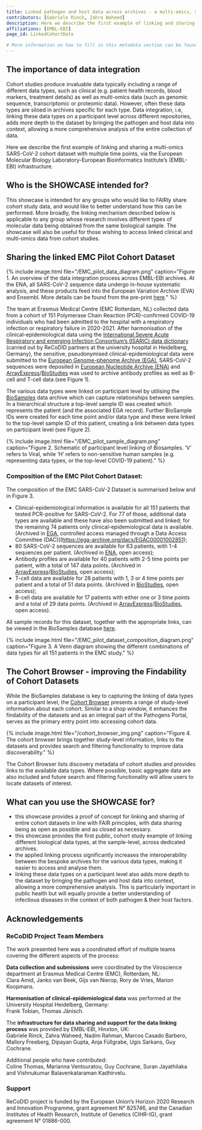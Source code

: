 ```yaml
---
title: Linked pathogen and host data across archives - a multi-omics, SARS-CoV-2 cohort case study
contributors: [Gabriele Rinck, Zahra Waheed] 
description: Here we describe the first example of linking and sharing a COVID-19, multi-omics cohort data set via the EMBL-EBI infrastructure. 
affiliations: [EMBL-EBI]
page_id: LinkedCohortData

# More information on how to fill in this metadata section can be found here https://www.infectious-diseases-toolkit.org/contribute/page-metadata
---
```


<!-- Please take in mind our style guide https://www.infectious-diseases-toolkit.org/contribute/style_guide when writing the content of this page. -->

<!--- Showcase pages should detail a particular combination of standards and tools from an infrastructural or domain perspective to tackle infectious diseases related data challenges. --->

## The importance of data integration 

Cohort studies produce invaluable data typically including a range of different data types, such as clinical (e.g. patient health records, blood markers, treatment details) as well as multi-omics data (such as genomic sequence, transcriptomic or proteomic data). However, often these data types are siloed in archives specific for each type. Data integration, i.e, linking these data types on a participant level across different repositories, adds more depth to the dataset by bringing the pathogen and host data into context, allowing a more comprehensive analysis of the entire collection of data.     

Here we describe the first example of linking and sharing a multi-omics SARS-CoV-2 cohort dataset with multiple time points, via the European Molecular Biology Laboratory-European Bioinformatics Institute’s (EMBL-EBI) infrastructure. 


## Who is the SHOWCASE intended for?

This showcase is intended for any groups who would like to FAIRly share cohort study data, and would like to better understand how this can be performed. More broadly, the linking mechanism described below is applicable to any group whose research involves different types of molecular data being obtained from the same biological sample. 
The showcase will also be useful for those wishing to access linked clinical and multi-omics data from cohort studies. 

## Sharing the linked EMC Pilot Cohort Dataset

{% include image.html file="/EMC_pilot_data_diagram.png" caption="Figure 1. An overview of the data integration process across EMBL-EBI archives. At the ENA, all SARS-CoV-2 sequence data undergo in-house systematic analysis, and these products feed into the European Variation Archive (EVA) and Ensembl. More details can be found from the pre-print [here](https://www.biorxiv.org/content/10.1101/2023.04.19.537514v2.full.pdf)." %}

The team at Erasmus Medical Centre (EMC Rotterdam, NL) collected data from a cohort of 151 Polymerase Chain Reaction (PCR)-confirmed COVID-19 individuals who had been admitted to the hospital with a respiratory infection or respiratory failure in 2020-2021. After harmonisation of the clinical-epidemiological data using the [International Severe Acute Respiratory and emerging Infection Consortium’s (ISARIC) data dictionary](https://isaric.org/document/covid-19-crf/) (carried out by ReCoDID partners at the university hospital in Heidelberg, Germany), the sensitive, pseudonymised clinical-epidemiological data were submitted to the [European Genome-phenome Archive (EGA)](https://ega-archive.org/), SARS-CoV-2 sequences were deposited in [European Nucleotide Archive (ENA)](https://www.ebi.ac.uk/ena/browser/home) and [ArrayExpress](https://www.ebi.ac.uk/biostudies/arrayexpress)/[BioStudies](https://www.ebi.ac.uk/biostudies/) was used to archive antibody profiles as well as B-cell and T-cell data (see Figure 1). 

The various data types were linked on participant level by utilising the [BioSamples](https://www.ebi.ac.uk/biosamples/) data archive which can capture relationships between samples. In a hierarchical structure a top-level sample ID was created which represents the patient (and the associated EGA record). Further BioSample IDs were created for each time point and/or data type and these were linked to the top-level sample ID of this patient, creating a link between data types on participant level (see Figure 2). 

{% include image.html file="/EMC_pilot_sample_diagram.png" caption="Figure 2. Schematic of participant level linking of Biosamples. ‘V’ refers to Viral, while ‘H’ refers to non-sensitive human samples (e.g. representing data types, or the top-level COVID-19 patient)." %}

### Composition of the EMC Pilot Cohort Dataset:

The composition of the EMC SARS-CoV-2 Dataset is summarised below and in Figure 3.    

- Clinical-epidemiological information is available for all 151 patients that tested PCR-positive for SARS-CoV-2. For 77 of those, additional data types are available and these have also been submitted and linked; for the remaining 74 patients only clinical-epidemiological data is available. (Archived in [EGA](https://ega-archive.org/), controlled access managed through a Data Access Committee (DAC)](https://ega-archive.org/dacs/EGAC00001002851);
- 80 SARS-CoV-2 sequences are available for 63 patients, with 1-4 sequences per patient. (Archived in [ENA](https://www.ebi.ac.uk/ena/browser/home), open access);
- Antibody profiles are available for 40 patients with 2-5 time points per patient, with a total of 147 data points. (Archived in [ArrayExpress](https://www.ebi.ac.uk/biostudies/arrayexpress)/[BioStudies](https://www.ebi.ac.uk/biostudies/), open access);
- T-cell data are available for 28 patients with 1, 3 or 4 time points per patient and a total of 51 data points. (Archived in [BioStudies](https://www.ebi.ac.uk/biostudies/), open access);
- B-cell data are available for 17 patients with either one or 3 time points and a total of 29 data points. (Archived in [ArrayExpress](https://www.ebi.ac.uk/biostudies/arrayexpress)/[BioStudies](https://www.ebi.ac.uk/biostudies/), open access).

All sample records for this dataset, together with the appropriate links, can be viewed in the BioSamples database [here](https://www.ebi.ac.uk/biosamples/samples?text=ReCoDID+COVID-19+pilot+study).

{% include image.html file="/EMC_pilot_dataset_composition_diagram.png" caption="Figure 3. A Venn diagram showing the different combinations of data types for all 151 patients in the EMC study." %}


## The Cohort Browser - improving the Findability of Cohort Datasets

While the BioSamples database is key to capturing the linking of data types on a participant level, the [Cohort Browser](https://www.pathogensportal.org/) presents a range of study-level information about each cohort. Similar to a shop window, it enhances the findability of the datasets and as an integral part of the Pathogens Portal, serves as the primary entry point into accessing cohort data.

{% include image.html file="/cohort_browser_img.png" caption="Figure 4. The cohort browser brings together study-level information, links to the datasets and provides search and filtering functionality to improve data discoverability." %}

The Cohort Browser lists discovery metadata of cohort studies and provides links to the available data types. Where possible, basic aggregate data are also included and future search and filtering functionality will allow users to locate datasets of interest. 

## What can you use the SHOWCASE for?

- this showcase provides a proof of concept for linking and sharing of entire cohort datasets in line with FAIR principles, with data sharing being as open as possible and as closed as necessary. 
- this showcase provides the first public, cohort study example of linking different biological data types, at the sample-level, across dedicated archives.
- the applied linking process significantly increases the interoperability between the bespoke archives for the various data types, making it easier to access and analyse them.
- linking these data types on a participant level also adds more depth to the dataset by bringing the pathogen and host data into context, allowing a more comprehensive analysis.
This is particularly important in public health but will equally provide a better understanding of infectious diseases in the context of both pathogen & their host factors.

## Acknowledgements
### ReCoDID Project Team Members
The work presented here was a coordinated effort of multiple teams covering the different aspects of the process:    

**Data collection and submissions** were coordinated by the Viroscience department at Erasmus Medical Centre (EMC), Rotterdam, NL:    
Clara Amid, Janko van Beek, Gijs van Nierop, Rory de Vries, Marion Koopmans.    

**Harmonisation of clinical-epidemiological data** was performed at the University Hospital Heidelberg, Germany:    
Frank Tobian, Thomas Jänisch.    

The **infrastructure for data sharing and support for the data linking process** was provided by EMBL-EBI, Hinxton, UK:    
Gabriele Rinck, Zahra Waheed, Nadim Rahman, Marcos Casado Barbero, Mallory Freeberg, Dipayan Gupta, Anja Füllgrabe, Ugis Sarkans, Guy Cochrane.    

Additional people who have contributed:    
Coline Thomas, Marianna Ventouratou, Guy Cochrane, Suran Jayathilaka and Vishnukumar Balavenkataraman Kadhirvelu.

### Support
ReCoDID project is funded by the European Union’s Horizon 2020 Research and Innovation Programme, grant agreement N° 825746, and the Canadian Institutes of Health Research, Institute of Genetics (CIHR-IG), grant agreement N° 01886-000.

